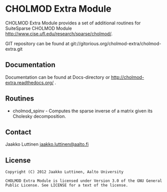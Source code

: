 # CHOLMOD Extra Module

CHOLMOD Extra Module provides a set of additional routines for SuiteSparse CHOLMOD Module http://www.cise.ufl.edu/research/sparse/cholmod/.
 
GIT repository can be found at git://gitorious.org/cholmod-extra/cholmod-extra.git

## Documentation

Documentation can be found at Docs-directory or http://cholmod-extra.readthedocs.org/ .

## Routines

- cholmod_spinv - Computes the sparse inverse of a matrix given its Cholesky decomposition.

## Contact

Jaakko Luttinen jaakko.luttinen@aalto.fi

## License

    Copyright (C) 2012 Jaakko Luttinen, Aalto University

    CHOLMOD Extra Module is licensed under Version 3.0 of the GNU General Public License. See LICENSE for a text of the license.
